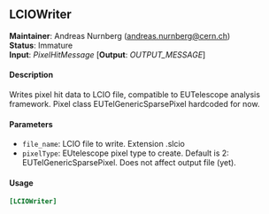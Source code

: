 ## LCIOWriter
**Maintainer**: Andreas Nurnberg (andreas.nurnberg@cern.ch)  
**Status**: Immature  
**Input**: *PixelHitMessage*
[**Output**: *OUTPUT_MESSAGE*]  

#### Description
Writes pixel hit data to LCIO file, compatible to EUTelescope analysis framework. Pixel class EUTelGenericSparsePixel hardcoded for now.

#### Parameters
* `file_name`: LCIO file to write. Extension .slcio
* `pixelType`: EUtelescope pixel type to create. Default is 2: EUTelGenericSparsePixel. Does not affect output file (yet).

#### Usage
```ini
[LCIOWriter]
```
